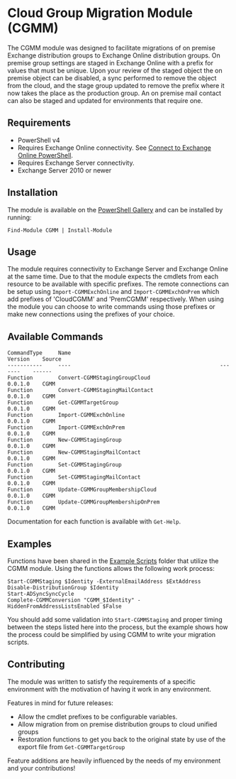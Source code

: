 # Cloud Group Migration Module (CGMM)  
The CGMM module was designed to facilitate migrations of on premise Exchange distribution groups to Exchange Online distribution groups.  On premise group settings are staged in Exchange Online with a prefix for values that must be unique.  Upon your review of the staged object the on premise object can be disabled, a sync performed to remove the object from the cloud, and the stage group updated to remove the prefix where it now takes the place as the production group. An on premise mail contact can also be staged and updated for environments that require one.

## Requirements
* PowerShell v4
* Requires Exchange Online connectivity.  See [Connect to Exchange Online PowerShell](https://technet.microsoft.com/en-us/library/jj984289(v=exchg.160).aspx).
* Requires Exchange Server connectivity.  
* Exchange Server 2010 or newer

## Installation
The module is available on the [PowerShell Gallery](https://www.powershellgallery.com/packages/cgmm) and can be installed by running:

`Find-Module CGMM | Install-Module`

## Usage
The module requires connectivity to Exchange Server and Exchange Online at the same time.  Due to that the module expects the cmdlets from each resource to be available with specific prefixes.  The remote connections can be setup using `Import-CGMMExchOnline` and `Import-CGMMExchOnPrem` which add prefixes of 'CloudCGMM' and 'PremCGMM' respectively.  When using the module you can choose to write commands using those prefixes or make new connections using the prefixes of your choice.

## Available Commands  

    CommandType     Name                                               Version    Source
    -----------     ----                                               -------    ------
    Function        Convert-CGMMStagingGroupCloud                      0.0.1.0    CGMM
    Function        Convert-CGMMStagingMailContact                     0.0.1.0    CGMM
    Function        Get-CGMMTargetGroup                                0.0.1.0    CGMM
    Function        Import-CGMMExchOnline                              0.0.1.0    CGMM
    Function        Import-CGMMExchOnPrem                              0.0.1.0    CGMM
    Function        New-CGMMStagingGroup                               0.0.1.0    CGMM
    Function        New-CGMMStagingMailContact                         0.0.1.0    CGMM
    Function        Set-CGMMStagingGroup                               0.0.1.0    CGMM
    Function        Set-CGMMStagingMailContact                         0.0.1.0    CGMM
    Function        Update-CGMMGroupMembershipCloud                    0.0.1.0    CGMM
    Function        Update-CGMMGroupMembershipOnPrem                   0.0.1.0    CGMM

Documentation for each function is available with `Get-Help`.

## Examples
Functions have been shared in the [Example Scripts](https://github.com/Rick-2CA/Cloud-Group-Migration-Module/tree/master/Example%20Scripts) folder that utilize the CGMM module.  Using the functions allows the following work process:

    Start-CGMMStaging $Identity -ExternalEmailAddress $ExtAddress
    Disable-DistributionGroup $Identity
    Start-ADSyncSyncCycle
    Complete-CGMMConversion "CGMM_$Identity" -HiddenFromAddressListsEnabled $False

You should add some validation into `Start-CGMMStaging` and proper timing between the steps listed here into the process, but the example shows how the process could be simplified by using CGMM to write your migration scripts.

## Contributing
The module was written to satisfy the requirements of a specific environment with the motivation of having it work in any environment.  

Features in mind for future releases:
* Allow the cmdlet prefixes to be configurable variables.
* Allow migration from on premise distribution groups to cloud unified groups
* Restoration functions to get you back to the original state by use of the export file from `Get-CGMMTargetGroup`

Feature additions are heavily influenced by the needs of my environment and your contributions!